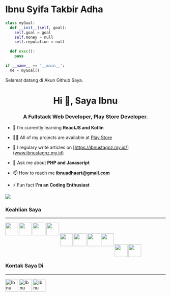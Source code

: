 # Ibnu Syifa Takbir Adha
```python
class myGoal:
  def __init__(self, goal):
    self.goal = goal
    self.money = null
    self.reputation = null
    
  def exec():
    pass
  
if __name__ == '__main__':
  me = myGoal()
```
Selamat datang di Akun Github Saya.
<h1 align="center">Hi 👋, Saya Ibnu</h1>
<h3 align="center">A Fullstack Web Developer, Play Store Developer.</h3>

- 🌱 I’m currently learning **ReactJS and Kotlin**

- 👨‍💻 All of my projects are available at [Play Store](https://play.google.com/store/apps/dev?id=4990134853462111465)

- 📝 I regulary write articles on [https://ibnustagnz.my.id/](www.ibnustagnz.my.id)

- 💬 Ask me about **PHP and Javascript**

- 📫 How to reach me **ibnuadhaart@gmail.com**

- ⚡ Fun fact **I'm an Coding Enthusiast**

<div style="width:50%">
  <a href="https://github.com/Ibnustagnz">
    <img align="center" src="https://github-readme-stats.vercel.app/api/top-langs/?username=Ibnustagnz&layout=compact&show_icons=true&theme=vue&hide=html" />
  </a>
</div>

### Keahlian Saya

<center>
<hr/>
  <img align="left" width="40px" src="https://www.kindpng.com/picc/m/11-118738_php-logo-png-circle-transparent-png.png" />
  <img align="left" width="40px" src="https://upload.wikimedia.org/wikipedia/commons/6/6a/JavaScript-logo.png" />
  <img align="left" width="40px" src="https://cdn.pixabay.com/photo/2017/08/05/11/16/logo-2582748_1280.png" />
  <img align="left" width="40px" src="https://cdn.pixabay.com/photo/2017/08/05/11/16/logo-2582747_960_720.png" />
  <br><br>
  <img align="left" width="40px" src="https://cdn.iconscout.com/icon/free/png-512/mysql-6-226028.png" />
  <img align="left" width="40px" src="https://www.excelsiortechnologies.com/img/about/node-js.png" />
  <img align="left" width="40px" src="https://cdn3.iconfinder.com/data/icons/logos-brands-3/24/logo_brand_brands_logos_linux-512.png" />
  <img align="left" width="40px" src="https://www.docker.com/sites/default/files/d8/styles/role_icon/public/2019-07/vertical-logo-monochromatic.png?itok=erja9lKc" />
  <br><br>
  <img align="left" width="40px" src="https://upload.wikimedia.org/wikipedia/commons/thumb/9/9a/Laravel.svg/1200px-Laravel.svg.png" />
  <img align="left" width="40px" src="https://camo.githubusercontent.com/0e0adf58c74c6e74bb64ece5d0ef4620f4f46915/68747470733a2f2f76352e676574626f6f7473747261702e636f6d2f646f63732f352e302f6173736574732f6272616e642f626f6f7473747261702d6c6f676f2d736861646f772e706e67" /><br><br></center>
  
### Kontak Saya Di
<hr/>
<a href="https://www.instagram.com/ibnustagnz/">
  <img align="left" alt="Ibnu Adha | Instagram " width="40px" src="https://1.bp.blogspot.com/-ivwzE-L666s/XruUfFY_ErI/AAAAAAAAAsE/p9NMU38iXScU-oXDjtdH4EripC0XnX3qACLcBGAsYHQ/s1600/IG%2BIcon.png" />
</a>
<a href="https://www.facebook.com/ibnustagnz">
  <img align="left" alt="Ibnu Adha | Facebook" width="40px" src="https://image.flaticon.com/icons/png/512/174/174848.png" />
</a>
<a href="https://api.whatsapp.com/send?phone=6289515256233">
  <img align="left" alt="Ibnu Adha's Whatsapp" width="40px" src="https://pngimage.net/wp-content/uploads/2018/06/whatsapp-flat-icon-png-5.png" />
</a>
